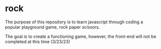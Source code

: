 # rock
The purpose of this repository is to learn javascript through coding a popular playground game, rock paper scissors.

The goal is to create a functioning game, however, the front-end will not be completed at this time (3/23/23)
